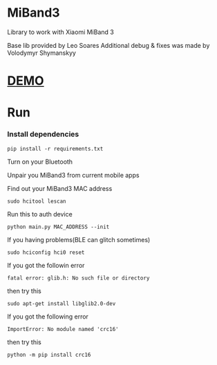 # MiBand3
Library to work with Xiaomi MiBand 3

Base lib provided by Leo Soares
Additional debug & fixes was made by Volodymyr Shymanskyy

# <a href="https://www.youtube.com/watch?v=9TL2qmBpVms" target="_blank">DEMO</a>


# Run

### Install dependencies

`pip install -r requirements.txt`

Turn on your Bluetooth

Unpair you MiBand3 from current mobile apps

Find out your MiBand3 MAC address

```sudo hcitool lescan```

Run this to auth device

```python main.py MAC_ADDRESS --init```

If you having problems(BLE can glitch sometimes)

```sudo hciconfig hci0 reset```


If you got the followin error

```fatal error: glib.h: No such file or directory```

then try this 

```sudo apt-get install libglib2.0-dev```

If you got the following error

```ImportError: No module named 'crc16'```

then try this 

```python -m pip install crc16```

